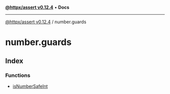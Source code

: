 [**@httpx/assert v0.12.4**](../README.md) • **Docs**

***

[@httpx/assert v0.12.4](../README.md) / number.guards

# number.guards

## Index

### Functions

- [isNumberSafeInt](functions/isNumberSafeInt.md)
